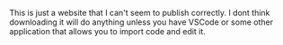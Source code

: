 
This is just a website that I can't seem to publish correctly.
I dont think downloading it will do anything unless you have VSCode or some other application that allows you to import code and edit it.
